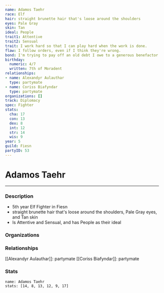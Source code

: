 ```yaml
---
name: Adamos Taehr
race: Elf
hair: straight brunette hair that's loose around the shoulders
eyes: Pale Gray
skin: Tan
ideal: People
trait1: Attentive
trait2: Sensual
trait: I work hard so that I can play hard when the work is done.
flaw: I follow orders, even if I think they're wrong.
bond: I'm trying to pay off an old debt I owe to a generous benefactor.
birthday:
  numeric: 4/7
  written: 7th of Moradent
relationships:
- name: Alexandyr Aulauthar
  type: partymate
- name: Coriss Biafyndar
  type: partymate
organizations: []
track: Diplomacy
spec: Fighter
stats:
  cha: 17
  con: 13
  dex: 8
  int: 12
  str: 14
  wis: 9
year: 5
guild: Fiesn
partyID: 53
---
```

# Adamos Taehr
---
### Description
- 5th year Elf Fighter in Fiesn
- straight brunette hair that's loose around the shoulders, Pale Gray eyes, and Tan skin
- Is Attentive and Sensual, and has People as their ideal

### Organizations
### Relationships
[[Alexandyr Aulauthar]]: partymate
[[Coriss Biafyndar]]: partymate
### Stats
```statblock
name: Adamos Taehr
stats: [14, 8, 13, 12, 9, 17]
```